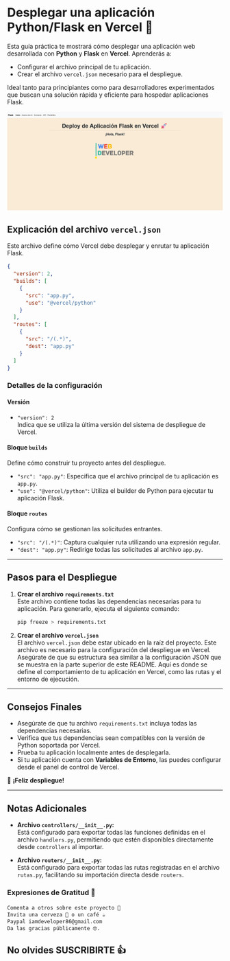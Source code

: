 
# Desplegar una aplicación Python/Flask en Vercel 🚀

Esta guía práctica te mostrará cómo desplegar una aplicación web desarrollada con **Python** y **Flask** en **Vercel**. Aprenderás a:

- Configurar el archivo principal de tu aplicación.
- Crear el archivo `vercel.json` necesario para el despliegue.

Ideal tanto para principiantes como para desarrolladores experimentados que buscan una solución rápida y eficiente para hospedar aplicaciones Flask.


![Resultado Final](https://raw.githubusercontent.com/urian121/imagenes-proyectos-github/refs/heads/master/deploy-web-con-Flask-en-vercel.png)


## Explicación del archivo `vercel.json`

Este archivo define cómo Vercel debe desplegar y enrutar tu aplicación Flask.

```json
{
  "version": 2,
  "builds": [
    {
      "src": "app.py",
      "use": "@vercel/python"
    }
  ],
  "routes": [
    {
      "src": "/(.*)",
      "dest": "app.py"
    }
  ]
}
```

### Detalles de la configuración

#### Versión
- `"version": 2`  
  Indica que se utiliza la última versión del sistema de despliegue de Vercel.

#### Bloque `builds`
Define cómo construir tu proyecto antes del despliegue.

- `"src": "app.py"`: Especifica que el archivo principal de tu aplicación es `app.py`.
- `"use": "@vercel/python"`: Utiliza el builder de Python para ejecutar tu aplicación Flask.

#### Bloque `routes`
Configura cómo se gestionan las solicitudes entrantes.

- `"src": "/(.*)"`: Captura cualquier ruta utilizando una expresión regular.
- `"dest": "app.py"`: Redirige todas las solicitudes al archivo `app.py`.

---

## Pasos para el Despliegue

1. **Crear el archivo `requirements.txt`**  
    Este archivo contiene todas las dependencias necesarias para tu aplicación. Para generarlo, ejecuta el siguiente comando:

   ```bash
   pip freeze > requirements.txt
   ```

2. **Crear el archivo `vercel.json`**  
El archivo `vercel.json` debe estar ubicado en la raíz del proyecto. Este archivo es necesario para la configuración del despliegue en Vercel. Asegúrate de que su estructura sea similar a la configuración JSON que se muestra en la parte superior de este README. Aquí es donde se define el comportamiento de tu aplicación en Vercel, como las rutas y el entorno de ejecución.

---

## Consejos Finales

- Asegúrate de que tu archivo `requirements.txt` incluya todas las dependencias necesarias.
- Verifica que tus dependencias sean compatibles con la versión de Python soportada por Vercel.
- Prueba tu aplicación localmente antes de desplegarla.
- Si tu aplicación cuenta con **Variables de Entorno**, las puedes configurar desde el panel de control de Vercel.

🚀 **¡Feliz despliegue!**

---

## Notas Adicionales

- **Archivo `controllers/__init__.py`:**  
  Está configurado para exportar todas las funciones definidas en el archivo `handlers.py`, permitiendo que estén disponibles directamente desde `controllers` al importar.

- **Archivo `routers/__init__.py`:**  
  Está configurado para exportar todas las rutas registradas en el archivo `rutas.py`, facilitando su importación directa desde `routers`.



### Expresiones de Gratitud 🎁

    Comenta a otros sobre este proyecto 📢
    Invita una cerveza 🍺 o un café ☕
    Paypal iamdeveloper86@gmail.com
    Da las gracias públicamente 🤓.

## No olvides SUSCRIBIRTE 👍
